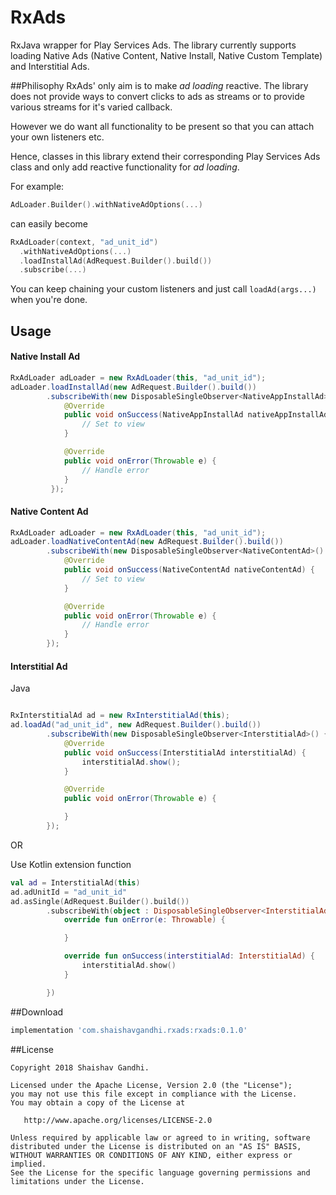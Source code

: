 # RxAds
RxJava wrapper for Play Services Ads. The library currently supports loading Native Ads (Native Content, Native Install, Native Custom Template) and Interstitial Ads.

##Philisophy
RxAds' only aim is to make _ad loading_ reactive. The library does not provide ways to convert clicks to ads as streams or to provide various streams for it's varied callback. 

However we do want all functionality to be present so that you can attach your own listeners etc. 

Hence, classes in this library extend their corresponding Play Services Ads class and only add reactive functionality for _ad loading_.


For example:
```kotlin
AdLoader.Builder().withNativeAdOptions(...)
```
can easily become
```kotlin
RxAdLoader(context, "ad_unit_id")
  .withNativeAdOptions(...)
  .loadInstallAd(AdRequest.Builder().build())
  .subscribe(...)
```
You can keep chaining your custom listeners and just call `loadAd(args...)` when you're done.

## Usage

#### Native Install Ad
```java
RxAdLoader adLoader = new RxAdLoader(this, "ad_unit_id");
adLoader.loadInstallAd(new AdRequest.Builder().build())
        .subscribeWith(new DisposableSingleObserver<NativeAppInstallAd>() {
            @Override
            public void onSuccess(NativeAppInstallAd nativeAppInstallAd) {
                // Set to view
            }

            @Override
            public void onError(Throwable e) {
                // Handle error
            }
         });
```
#### Native Content Ad
```java
RxAdLoader adLoader = new RxAdLoader(this, "ad_unit_id");
adLoader.loadNativeContentAd(new AdRequest.Builder().build())
        .subscribeWith(new DisposableSingleObserver<NativeContentAd>() {
            @Override
            public void onSuccess(NativeContentAd nativeContentAd) {
                // Set to view                
            }

            @Override
            public void onError(Throwable e) {
                // Handle error
            }
        });
```
#### Interstitial Ad
Java
```java

RxInterstitialAd ad = new RxInterstitialAd(this);
ad.loadAd("ad_unit_id", new AdRequest.Builder().build())
        .subscribeWith(new DisposableSingleObserver<InterstitialAd>() {
            @Override
            public void onSuccess(InterstitialAd interstitialAd) {
                interstitialAd.show();
            }

            @Override
            public void onError(Throwable e) {

            }
        });
```
OR

Use Kotlin extension function
```kotlin
val ad = InterstitialAd(this)
ad.adUnitId = "ad_unit_id"
ad.asSingle(AdRequest.Builder().build())
        .subscribeWith(object : DisposableSingleObserver<InterstitialAd>() {
            override fun onError(e: Throwable) {

            }

            override fun onSuccess(interstitialAd: InterstitialAd) {
                interstitialAd.show()
            }

        })
```

##Download


```groovy
implementation 'com.shaishavgandhi.rxads:rxads:0.1.0'
```

##License
    
    Copyright 2018 Shaishav Gandhi.

    Licensed under the Apache License, Version 2.0 (the "License");
    you may not use this file except in compliance with the License.
    You may obtain a copy of the License at

       http://www.apache.org/licenses/LICENSE-2.0

    Unless required by applicable law or agreed to in writing, software
    distributed under the License is distributed on an "AS IS" BASIS,
    WITHOUT WARRANTIES OR CONDITIONS OF ANY KIND, either express or implied.
    See the License for the specific language governing permissions and
    limitations under the License.



